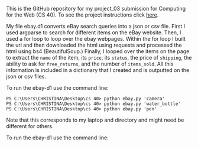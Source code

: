 This is the GitHub repository for my project_03 submission for Computing for the Web (CS 40). To see the project instructions click [here](https://github.com/mikeizbicki/cmc-csci040/tree/2022fall/project_03).

My file ebay.d1 converts eBay search queries into a json or csv file. First I used argparse to search for different items on the eBay website. Then, I used a for loop to loop over the ebay webpages. 
Within the for loop I built the url and then downloaded the html using requests and processed the html using bs4 (BeautifulSoup.) 
Finally, I looped over the items on the page to extract the `name` of the item, its `price`, its `status`, the price of `shipping`, the ability to ask for `free_returns`, and the number of `items_sold`.
All this information is included in a dictionary that I created and is outputted on the json or csv files. 
 
To run the ebay-d1 use the command line:
```
PS C:\Users\CHRISTINA\Desktop\cs 40> python ebay.py 'camera'
PS C:\Users\CHRISTINA\Desktop\cs 40> python ebay.py 'water_bottle'
PS C:\Users\CHRISTINA\Desktop\cs 40> python ebay.py 'pen'
```
 
Note that this corresponds to my laptop and directory and might need be different for others. 
 
To run the ebay-d1 use the command line:
